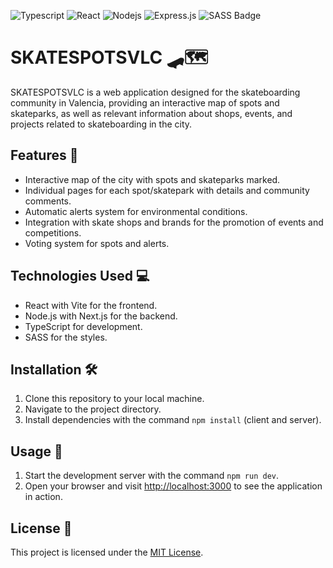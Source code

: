 ![Typescript](https://img.shields.io/badge/Typescript-007acc?style=for-the-badge&labelColor=black&logo=typescript&logoColor=007acc)
![React](https://img.shields.io/badge/-React-61DBFB?style=for-the-badge&labelColor=black&logo=react&logoColor=61DBFB)
![Nodejs](https://img.shields.io/badge/Nodejs-3C873A?style=for-the-badge&labelColor=black&logo=node.js&logoColor=3C873A)
![Express.js](https://img.shields.io/badge/Express.js-000000?style=for-the-badge&logo=express&logoColor=white)
![SASS Badge](https://img.shields.io/badge/Sass-CC6699?style=for-the-badge&logo=sass&logoColor=white)
# SKATESPOTSVLC 🛹🗺️

SKATESPOTSVLC is a web application designed for the skateboarding community in Valencia, providing an interactive map of spots and skateparks, as well as relevant information about shops, events, and projects related to skateboarding in the city.

## Features 🚀

- Interactive map of the city with spots and skateparks marked.
- Individual pages for each spot/skatepark with details and community comments.
- Automatic alerts system for environmental conditions.
- Integration with skate shops and brands for the promotion of events and competitions.
- Voting system for spots and alerts.

## Technologies Used 💻

- React with Vite for the frontend.
- Node.js with Next.js for the backend.
- TypeScript for development.
- SASS for the styles.

## Installation 🛠️

1. Clone this repository to your local machine.
2. Navigate to the project directory.
3. Install dependencies with the command `npm install` (client and server).

## Usage 📝

1. Start the development server with the command `npm run dev`.
2. Open your browser and visit [http://localhost:3000](http://localhost:3000) to see the application in action.

## License 📄

This project is licensed under the [MIT License](LICENSE).
